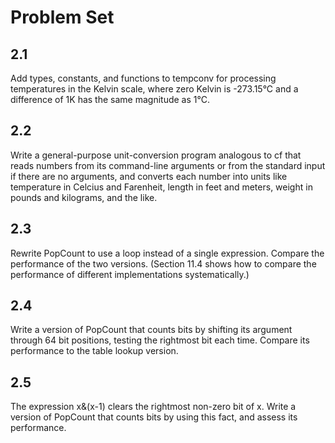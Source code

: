# Problem Set

## 2.1
Add types, constants, and functions to tempconv for processing temperatures in the Kelvin scale, where zero Kelvin is -273.15&deg;C and a difference of 1K has the same magnitude as 1&deg;C.

## 2.2
Write a general-purpose unit-conversion program analogous to cf that reads numbers from its command-line arguments or from the standard input if there are no arguments, and converts each number into units like temperature in Celcius and Farenheit, length in feet and meters, weight in pounds and kilograms, and the like.

## 2.3
Rewrite PopCount to use a loop instead of a single expression. Compare the performance of the two versions. (Section 11.4 shows how to compare the performance of different implementations systematically.)

## 2.4
Write a version of PopCount that counts bits by shifting its argument through 64 bit positions, testing the rightmost bit each time. Compare its performance to the table lookup version.

## 2.5
The expression x&(x-1) clears the rightmost non-zero bit of x. Write a version of PopCount that counts bits by using this fact, and assess its performance.
